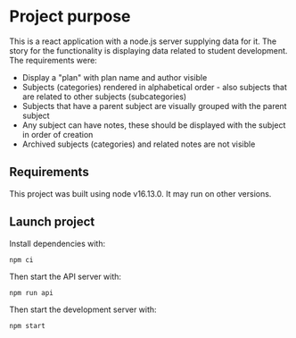 # Project purpose
This is a react application with a node.js server supplying data for it.
The story for the functionality is displaying data related to student development.
The requirements were:
- Display a "plan" with plan name and author visible
- Subjects (categories) rendered in alphabetical order - also subjects that are related to other subjects (subcategories)
- Subjects that have a parent subject are visually grouped with the parent subject
- Any subject can have notes, these should be displayed with the subject in order of creation
- Archived subjects (categories) and related notes are not visible

## Requirements
This project was built using node v16.13.0. It may run on other versions.

## Launch project
Install dependencies with:
```
npm ci
```
Then start the API server with:
```
npm run api
```
Then start the development server with:
```
npm start
```

